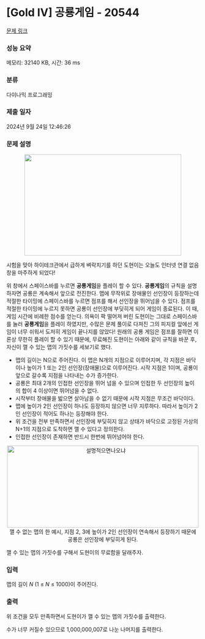 # [Gold IV] 공룡게임 - 20544 

[문제 링크](https://www.acmicpc.net/problem/20544) 

### 성능 요약

메모리: 32140 KB, 시간: 36 ms

### 분류

다이나믹 프로그래밍

### 제출 일자

2024년 9월 24일 12:46:26

### 문제 설명

<p dir="ltr" style="text-align: center;"><img alt="" src="https://upload.acmicpc.net/84180fa4-7abb-43e6-91f8-838775bae3a2/-/preview/" style="width: 410px; height: 264px;"></p>

<p dir="ltr">시험을 맞아 하이테크관에서 급하게 벼락치기를 하던 도현이는 오늘도 인터넷 연결 없음<strong> </strong>창을 마주하게 되었다!</p>

<p dir="ltr">위 창에서 스페이스바를 누르면 <strong>공룡게임</strong>을 플레이 할 수 있다. <strong>공룡게임</strong>의 규칙을 설명하자면 공룡은 계속해서 앞으로 전진한다. 맵에 무작위로 장애물인 선인장이 등장하는데 적절한 타이밍에 스페이스바를 누르면 점프를 해서 선인장을 뛰어넘을 수 있다. 점프를 적절한 타이밍에 누르지 못하면 공룡이 선인장에 부딪히게 되어 게임이 종료된다. 이 때, 게임 시간에 비례한 점수를 얻는다. 의욕이 팍 떨어져 버린 도현이는 그대로 스페이스바를 눌러 <strong>공룡게임</strong>을 플레이 하였지만, 수많은 문제 풀이로 다져진 그의 피지컬 앞에선 게임이 너무 쉬워서 도저히 게임이 끝나지를 않았다!  원래의 공룡 게임은 점프를 잘하면 이론상 무한히 플레이 할 수 있기 때문에, 무료해진 도현이는 아래와 같이 규칙을 바꾼 후, 자신이 깰 수 있는 맵의 가짓수를 세보기로 했다.</p>

<ul dir="ltr">
	<li>맵의 길이는 N으로 주어진다. 이 맵은 N개의 지점으로 이루어지며, 각 지점은 바닥이나 높이가 1 또는 2인 선인장(장애물)으로 이루어진다. 시작 지점은 1이며, 공룡이 앞으로 갈수록 지점을 나타내는 수가 증가한다.</li>
	<li>공룡은 최대 2개의 인접한 선인장을 뛰어 넘을 수 있으며 인접한 두 선인장의 높이의 합이 4 이상이면 뛰어넘을 수 없다.</li>
	<li>시작부터 장애물을 밟으면 살아남을 수 없기 때문에 시작 지점은 무조건 바닥이다.</li>
	<li>맵에 높이가 2인 선인장이 하나도 등장하지 않으면 너무 지루하다. 따라서 높이가 2인 선인장이 적어도 하나는 등장해야 한다.</li>
	<li>위 조건을 전부 만족하면서 선인장에 부딪히지 않고 상태가 바닥으로 고정된 가상의 N+1의 지점으로 도착하면 깰 수 있다고 정의한다.</li>
	<li>인접한 선인장이 존재하면 반드시 한번에 뛰어넘어야 한다.</li>
</ul>

<p> </p>

<p style="text-align: center;"><img alt="설명적으면나오냐" src="" style="width: 500px; height: 214px;"><br>
깰 수 없는 맵의 한 예시, 지점 2, 3에 높이가 2인 선인장이 연속해서 등장하기 때문에 공룡은 선인장에 부딪히게 된다.</p>

<p dir="ltr">깰 수 있는 맵의 가짓수를 구해서 도현이의 무료함을 달래주자.</p>

### 입력 

 <p>맵의 길이<em> N</em> (1 ≤ <em>N </em>≤ 1000)이 주어진다.</p>

### 출력 

 <p>위 조건을 모두 만족하면서 도현이가 깰 수 있는 맵의 가짓수를 출력한다.</p>

<p>수가 너무 커질수 있으므로 1,000,000,007로 나눈 나머지를 출력한다.</p>

